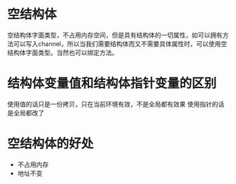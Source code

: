 # 空结构体
空结构体字面类型，不占用内存空间，但是具有结构体的一切属性，如可以拥有方法可以写入channel，所以当我们需要结构体而又不需要具体属性时，可以使用空结构体字面类型。当然也可以绑定方法。

# 结构体变量值和结构体指针变量的区别
使用值的话只是一份拷贝，只在当前环境有效，不是全局都有效果
使用指针的话是全局都改了

# 空结构体的好处
- 不占用内存
- 地址不变